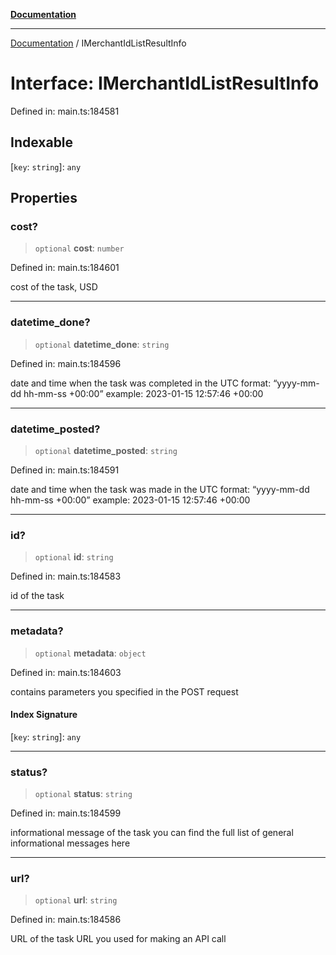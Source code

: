 [**Documentation**](../README.md)

***

[Documentation](../README.md) / IMerchantIdListResultInfo

# Interface: IMerchantIdListResultInfo

Defined in: main.ts:184581

## Indexable

\[`key`: `string`\]: `any`

## Properties

### cost?

> `optional` **cost**: `number`

Defined in: main.ts:184601

cost of the task, USD

***

### datetime\_done?

> `optional` **datetime\_done**: `string`

Defined in: main.ts:184596

date and time when the task was completed
in the UTC format: “yyyy-mm-dd hh-mm-ss +00:00”
example:
2023-01-15 12:57:46 +00:00

***

### datetime\_posted?

> `optional` **datetime\_posted**: `string`

Defined in: main.ts:184591

date and time when the task was made
in the UTC format: “yyyy-mm-dd hh-mm-ss +00:00”
example:
2023-01-15 12:57:46 +00:00

***

### id?

> `optional` **id**: `string`

Defined in: main.ts:184583

id of the task

***

### metadata?

> `optional` **metadata**: `object`

Defined in: main.ts:184603

contains parameters you specified in the POST request

#### Index Signature

\[`key`: `string`\]: `any`

***

### status?

> `optional` **status**: `string`

Defined in: main.ts:184599

informational message of the task
you can find the full list of general informational messages here

***

### url?

> `optional` **url**: `string`

Defined in: main.ts:184586

URL of the task
URL you used for making an API call
